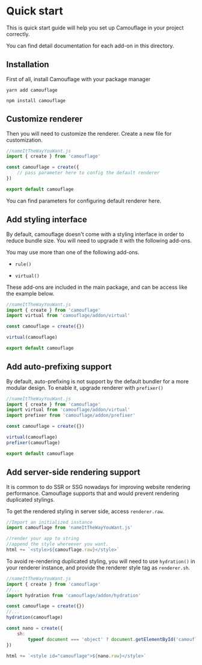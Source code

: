 # Quick start

This is quick start guide will help you set up Camouflage in your project correctly.

You can find detail documentation for each add-on in this directory.

## Installation

First of all, install Camouflage with your package manager

```shell
yarn add camouflage
```

```shell
npm install camouflage
```

## Customize renderer

Then you will need to customize the renderer. Create a new file for customization.

```javascript
//nameItTheWayYouWant.js
import { create } from 'camouflage'

const camouflage = create({
	// pass parameter here to config the default renderer
})

export default camouflage
```

You can find parameters for configuring default renderer here.

## Add styling interface

By default, camouflage doesn't come with a styling interface in order to reduce bundle size. You will need to upgrade it with the following add-ons.

You may use more than one of the following add-ons.

- `rule()`

- `virtual()`

These add-ons are included in the main package, and can be access like the example below.

```javascript
//nameItTheWayYouWant.js
import { create } from 'camouflage'
import virtual from 'camouflage/addon/virtual'

const camouflage = create({})

virtual(camouflage)

export default camouflage
```

## Add auto-prefixing support

By default, auto-prefixing is not support by the default bundler for a more modular design. To enable it, upgrade renderer with `prefixer()`

```javascript
//nameItTheWayYouWant.js
import { create } from 'camouflage'
import virtual from 'camouflage/addon/virtual'
import prefixer from 'camouflage/addon/prefixer'

const camouflage = create({})

virtual(camouflage)
prefixer(camouflage)

export default camouflage
```

## Add server-side rendering support

It is common to do SSR or SSG nowadays for improving website rendering performance. Camouflage supports that and would prevent rendering duplicated stylings.

To get the rendered styling in server side, access `renderer.raw`.

```javascript
//Import an initialized instance
import camouflage from 'nameItTheWayYouWant.js'

//render your app to string
//append the style whereever you want.
html += `<style>${camouflage.raw}</style>`
```

To avoid re-rendering duplicated styling, you will need to use `hydration()` in your renderer instance, and provide the renderer style tag as `renderer.sh`.

```javascript
//nameItTheWayYouWant.js
import { create } from 'camouflage'
//...
import hydration from 'camouflage/addon/hydration'

const camouflage = create({})
//...
hydration(camouflage)
```

```javascript
const nano = create({
	sh:
		typeof document === 'object' ? document.getElementById('camouflage') : null
})

html += `<style id="camouflage">${nano.raw}</style>`
```
